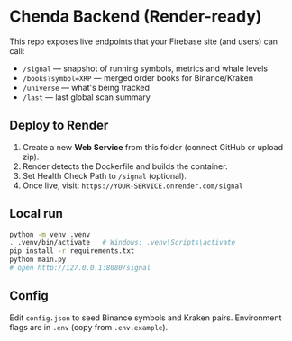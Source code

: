 # Chenda Backend (Render-ready)

This repo exposes live endpoints that your Firebase site (and users) can call:

- `/signal` — snapshot of running symbols, metrics and whale levels
- `/books?symbol=XRP` — merged order books for Binance/Kraken
- `/universe` — what's being tracked
- `/last` — last global scan summary

## Deploy to Render

1. Create a new **Web Service** from this folder (connect GitHub or upload zip).
2. Render detects the Dockerfile and builds the container.
3. Set Health Check Path to `/signal` (optional).
4. Once live, visit: `https://YOUR-SERVICE.onrender.com/signal`

## Local run

```bash
python -m venv .venv
. .venv/bin/activate   # Windows: .venv\Scripts\activate
pip install -r requirements.txt
python main.py
# open http://127.0.0.1:8080/signal
```

## Config

Edit `config.json` to seed Binance symbols and Kraken pairs. Environment flags are in `.env` (copy from `.env.example`).

